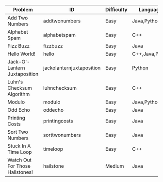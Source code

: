 Problem|ID|Difficulty|Languages
---|---|---|---
Add Two Numbers|addtwonumbers|Easy|Java,Python
Alphabet Spam|alphabetspam|Easy|C++
Fizz Buzz|fizzbuzz|Easy|Java
Hello World!|hello|Easy|C++,Java,Python
Jack-O'-Lantern Juxtaposition|jackolanternjuxtaposition|Easy|Python
Luhn's Checksum Algorithm|luhnchecksum|Easy|C++
Modulo|modulo|Easy|Java,Python
Odd Echo|oddecho|Easy|Java
Printing Costs|printingcosts|Easy|Java
Sort Two Numbers|sorttwonumbers|Easy|Java
Stuck In A Time Loop|timeloop|Easy|C++
Watch Out For Those Hailstones!|hailstone|Medium|Java

